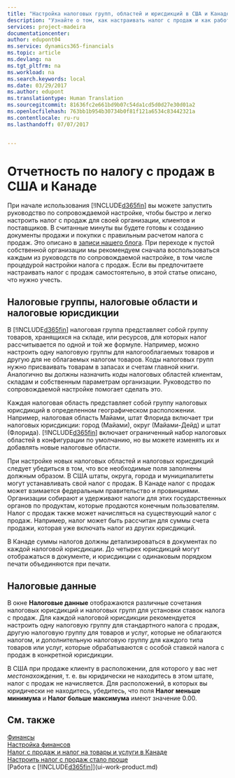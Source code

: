 ```yaml
---
title: "Настройка налоговых групп, областей и юрисдикций в США и Канаде | Документы Майкрософт"
description: "Узнайте о том, как настраивать налог с продаж и как работают налоговые группы, налоговые области (штаты, округа, города и муниципалитеты), налоговые юрисдикции и данные о налоге."
services: project-madeira
documentationcenter: 
author: edupont04
ms.service: dynamics365-financials
ms.topic: article
ms.devlang: na
ms.tgt_pltfrm: na
ms.workload: na
ms.search.keywords: local
ms.date: 03/29/2017
ms.author: edupont
ms.translationtype: Human Translation
ms.sourcegitcommit: 81636fc2e661bd9b07c54da1cd5d0d27e30d01a2
ms.openlocfilehash: 763bb1b954b30734b0f81f121a6534c83442321a
ms.contentlocale: ru-ru
ms.lasthandoff: 07/07/2017


---
```

# <a name="reporting-sales-tax-in-the-us-and-canada"></a>Отчетность по налогу с продаж в США и Канаде
При начале использования [!INCLUDE[d365fin](includes/d365fin_md.md)] вы можете запустить руководство по сопровождаемой настройке, чтобы быстро и легко настроить налог с продаж для своей организации, клиентов и поставщиков. В считанные минуты вы будете готовы к созданию документы продажи и покупки с правильным расчетом налога с продаж. Это описано в [записи нашего блога](https://madeira.microsoft.com/blog/sales-tax-setup-made-easy).
При переходе к пустой собственной организации мы рекомендуем сначала воспользоваться каждым из руководств по сопровождаемой настройке, в том числе процедурой настройки налога с продаж. Если вы предпочитаете настраивать налог с продаж самостоятельно, в этой статье описано, что нужно учесть.  

## <a name="tax-groups-tax-areas-and-tax-jurisdictions"></a>Налоговые группы, налоговые области и налоговые юрисдикции
В [!INCLUDE[d365fin](includes/d365fin_md.md)] налоговая группа представляет собой группу товаров, хранящихся на складе, или ресурсов, для которых налог рассчитывается по одной и той же формуле. Например, можно настроить одну налоговую группы для налогооблагаемых товаров и другую для не облагаемых налогом товаров. Коды налоговых групп нужно присваивать товарам в запасах и счетам главной книги. Аналогично вы должны назначить коды налоговых областей клиентам, складам и собственным параметрам организации. Руководство по сопровождаемой настройке помогает сделать это.  

Каждая налоговая область представляет собой группу налоговых юрисдикций в определенном географическом расположении. Например, налоговая область Майами, штат Флорида включает три налоговых юрисдикции: город (Майами), округ (Майами-Дейд) и штат (Флорида). [!INCLUDE[d365fin](includes/d365fin_md.md)] включает ограниченный набор налоговых областей в конфигурации по умолчанию, но вы можете изменять их и добавлять новые налоговые области.  

При настройке новых налоговых областей и налоговых юрисдикций следует убедиться в том, что все необходимые поля заполнены должным образом. В США штаты, округа, города и муниципалитеты могут устанавливать свой налог с продаж. В Канаде налог с продаж может взимается федеральным правительство и провинциями. Организации собирают и удерживают налоги для этих государственных органов по продуктам, которые продаются конечным пользователям. Налог с продаж также может начисляться на существующий налог с продаж. Например, налог может быть рассчитан для суммы счета продажи, которая уже включать налог из других юрисдикций.  

В Канаде суммы налогов должны детализироваться в документах по каждой налоговой юрисдикции. До четырех юрисдикций могут отображаться в документе, и юрисдикции с одинаковым порядком печати объединяются при печати.  

## <a name="tax-details"></a>Налоговые данные
В окне **Налоговые данные** отображаются различные сочетания налоговых юрисдикций и налоговых групп для установки ставок налога с продаж. Для каждой налоговой юрисдикции рекомендуется настроить одну налоговую группу для стандартного налога с продаж, другую налоговую группу для товаров и услуг, которые не облагаются налогом, и дополнительную налоговую группу для каждого типа товаров или услуг, которые обрабатываются с особой ставкой налога с продаж в конкретной юрисдикции.  

В США при продаже клиенту в расположении, для которого у вас нет *местонахождения*, т. е. вы юридически не находитесь в этом штате, налог с продаж не начисляется. Для расположений, в которых вы юридически не находитесь, убедитесь, что поля **Налог меньше минимума** и **Налог больше максимума** имеют значение 0.00.  

## <a name="see-also"></a>См. также
[Финансы](finance.md)  
[Настройка финансов](finance-setup-finance.md)  
[Налог с продаж и налог на товары и услуги в Канаде](ca-finance-tax.md)  
[Настроить налог с продаж стало проще](https://madeira.microsoft.com/blog/sales-tax-setup-made-easy)  
[Работа с [!INCLUDE[d365fin](includes/d365fin_md.md)]](ui-work-product.md)  


